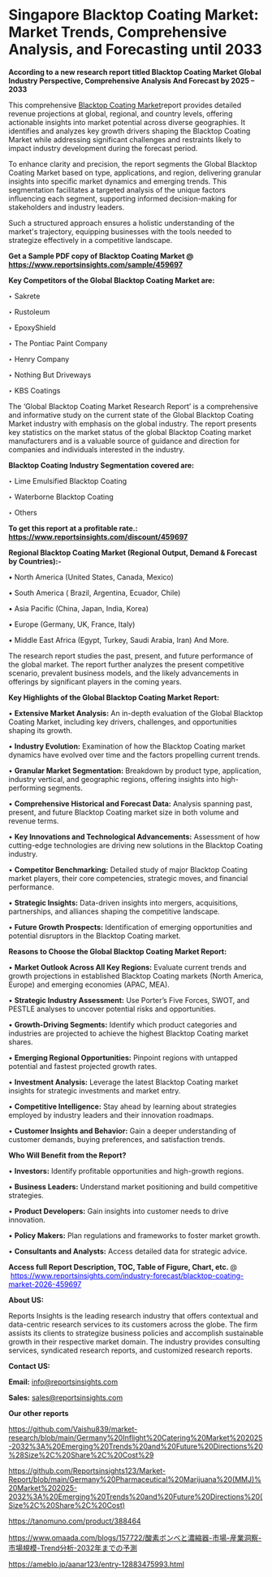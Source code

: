 # Singapore Blacktop Coating Market: Market Trends, Comprehensive Analysis, and Forecasting until 2033

<strong>According to a new research report titled Blacktop Coating Market Global Industry Perspective, Comprehensive Analysis And Forecast by 2025 – 2033</strong>

This comprehensive <a href=https://www.reportsinsights.com/sample/459697>Blacktop Coating Market</a>report provides detailed revenue projections at global, regional, and country levels, offering actionable insights into market potential across diverse geographies. It identifies and analyzes key growth drivers shaping the Blacktop Coating Market while addressing significant challenges and restraints likely to impact industry development during the forecast period.

To enhance clarity and precision, the report segments the Global Blacktop Coating Market based on type, applications, and region, delivering granular insights into specific market dynamics and emerging trends. This segmentation facilitates a targeted analysis of the unique factors influencing each segment, supporting informed decision-making for stakeholders and industry leaders.

Such a structured approach ensures a holistic understanding of the market's trajectory, equipping businesses with the tools needed to strategize effectively in a competitive landscape.

<strong>Get a Sample PDF copy of Blacktop Coating Market </strong><strong>@<a href=https://www.reportsinsights.com/sample/459697 style=color:#0000ff;> https://www.reportsinsights.com/sample/459697</a></strong></font>

<strong>Key Competitors of the Global Blacktop Coating Market are:</strong>

‣ Sakrete

‣ Rustoleum

‣ EpoxyShield

‣ The Pontiac Paint Company

‣ Henry Company

‣ Nothing But Driveways

‣ KBS Coatings

The ‘Global Blacktop Coating Market Research Report’ is a comprehensive and informative study on the current state of the Global Blacktop Coating Market industry with emphasis on the global industry. The report presents key statistics on the market status of the global Blacktop Coating market manufacturers and is a valuable source of guidance and direction for companies and individuals interested in the industry.

<strong>Blacktop Coating Industry Segmentation covered are:</strong>

‣ Lime Emulsified Blacktop Coating

‣ Waterborne Blacktop Coating

‣ Others

<strong>To get this report at a profitable rate.: <a href=https://www.reportsinsights.com/discount/459697 style=color:#0000ff;>https://www.reportsinsights.com/discount/459697</a></strong></font>

<strong>Regional Blacktop Coating Market (Regional Output, Demand &amp; Forecast by Countries):-</strong>

• North America (United States, Canada, Mexico)

• South America ( Brazil, Argentina, Ecuador, Chile)

• Asia Pacific (China, Japan, India, Korea)

• Europe (Germany, UK, France, Italy)

• Middle East Africa (Egypt, Turkey, Saudi Arabia, Iran) And More.

The research report studies the past, present, and future performance of the global market. The report further analyzes the present competitive scenario, prevalent business models, and the likely advancements in offerings by significant players in the coming years.

<strong>Key Highlights of the Global Blacktop Coating Market Report:</strong>

• <strong>Extensive Market Analysis:</strong> An in-depth evaluation of the Global Blacktop Coating Market, including key drivers, challenges, and opportunities shaping its growth.

• <strong>Industry Evolution:</strong> Examination of how the Blacktop Coating market dynamics have evolved over time and the factors propelling current trends.

• <strong>Granular Market Segmentation:</strong> Breakdown by product type, application, industry vertical, and geographic regions, offering insights into high-performing segments.

• <strong>Comprehensive Historical and Forecast Data:</strong> Analysis spanning past, present, and future Blacktop Coating market size in both volume and revenue terms.

• <strong>Key Innovations and Technological Advancements:</strong> Assessment of how cutting-edge technologies are driving new solutions in the Blacktop Coating industry.

• <strong>Competitor Benchmarking:</strong> Detailed study of major Blacktop Coating market players, their core competencies, strategic moves, and financial performance.

• <strong>Strategic Insights:</strong> Data-driven insights into mergers, acquisitions, partnerships, and alliances shaping the competitive landscape.

• <strong>Future Growth Prospects:</strong> Identification of emerging opportunities and potential disruptors in the Blacktop Coating market.

<strong>Reasons to Choose the Global Blacktop Coating Market Report:</strong>

• <strong>Market Outlook Across All Key Regions:</strong> Evaluate current trends and growth projections in established Blacktop Coating markets (North America, Europe) and emerging economies (APAC, MEA).

• <strong>Strategic Industry Assessment:</strong> Use Porter’s Five Forces, SWOT, and PESTLE analyses to uncover potential risks and opportunities.

• <strong>Growth-Driving Segments:</strong> Identify which product categories and industries are projected to achieve the highest Blacktop Coating market shares.

• <strong>Emerging Regional Opportunities:</strong> Pinpoint regions with untapped potential and fastest projected growth rates.

• <strong>Investment Analysis:</strong> Leverage the latest Blacktop Coating market insights for strategic investments and market entry.

• <strong>Competitive Intelligence:</strong> Stay ahead by learning about strategies employed by industry leaders and their innovation roadmaps.

• <strong>Customer Insights and Behavior:</strong> Gain a deeper understanding of customer demands, buying preferences, and satisfaction trends.

<strong>Who Will Benefit from the Report?</strong>

• <strong>Investors:</strong> Identify profitable opportunities and high-growth regions.

• <strong>Business Leaders:</strong> Understand market positioning and build competitive strategies.

• <strong>Product Developers:</strong> Gain insights into customer needs to drive innovation.

• <strong>Policy Makers:</strong> Plan regulations and frameworks to foster market growth.

• <strong>Consultants and Analysts:</strong> Access detailed data for strategic advice.
</ul>
<strong>Access full Report Description, TOC, Table of Figure, Chart, etc. </strong>@  <a href=https://www.reportsinsights.com/industry-forecast/blacktop-coating-market-2026-459697 style=color:#0000ff;>https://www.reportsinsights.com/industry-forecast/blacktop-coating-market-2026-459697</a></font>

<strong><strong>About US</strong>:</strong>

Reports Insights is the leading research industry that offers contextual and data-centric research services to its customers across the globe. The firm assists its clients to strategize business policies and accomplish sustainable growth in their respective market domain. The industry provides consulting services, syndicated research reports, and customized research reports.

<strong>Contact US:</strong>

<p class=""""><b>Email:</b> <a href=mailto:info@reportsinsights.com>info@reportsinsights.com</a></p>
<p class=""""><b>Sales:</b> <a href=mailto:sales@reportsinsights.com>sales@reportsinsights.com</a></p>

<strong>Our other reports</strong>

<a href=https://github.com/Vaishu839/market-research/blob/main/Germany%20Inflight%20Catering%20Market%202025-2032%3A%20Emerging%20Trends%20and%20Future%20Directions%20%28Size%2C%20Share%2C%20Cost%29>https://github.com/Vaishu839/market-research/blob/main/Germany%20Inflight%20Catering%20Market%202025-2032%3A%20Emerging%20Trends%20and%20Future%20Directions%20%28Size%2C%20Share%2C%20Cost%29</a>

<a href=https://github.com/Reportsinsights123/Market-Report/blob/main/Germany%20Pharmaceutical%20Marijuana%20(MMJ)%20Market%202025-2032%3A%20Emerging%20Trends%20and%20Future%20Directions%20(Size%2C%20Share%2C%20Cost)>https://github.com/Reportsinsights123/Market-Report/blob/main/Germany%20Pharmaceutical%20Marijuana%20(MMJ)%20Market%202025-2032%3A%20Emerging%20Trends%20and%20Future%20Directions%20(Size%2C%20Share%2C%20Cost)</a>

<a href=https://tanomuno.com/product/388464>https://tanomuno.com/product/388464</a>

<a href=https://www.omaada.com/blogs/157722/酸素ボンベと濃縮器-市場-産業洞察-市場規模-Trend分析-2032年までの予測>https://www.omaada.com/blogs/157722/酸素ボンベと濃縮器-市場-産業洞察-市場規模-Trend分析-2032年までの予測</a>

<a href=https://ameblo.jp/aanar123/entry-12883475993.html>https://ameblo.jp/aanar123/entry-12883475993.html</a>
